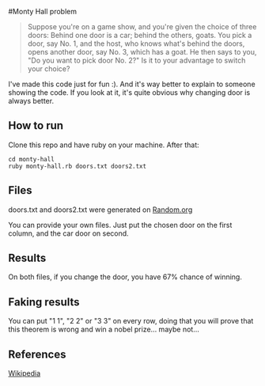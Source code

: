 #Monty Hall problem

> Suppose you're on a game show, and you're given the choice of three doors:
> Behind one door is a car; behind the others, goats. You pick a door, say
> No. 1, and the host, who knows what's behind the doors, opens another door,
> say No. 3, which has a goat. He then says to you, "Do you want to pick door
> No. 2?" Is it to your advantage to switch your choice?

I've made this code just for fun :). And it's way better to explain to someone
showing the code. If you look at it, it's quite obvious why changing door is
always better.

## How to run

Clone this repo and have ruby on your machine. After that:

```
cd monty-hall
ruby monty-hall.rb doors.txt doors2.txt
```

## Files

doors.txt and doors2.txt were generated on [Random.org][random]

You can provide your own files. Just put the chosen door on the first column,
and the car door on second.


## Results

On both files, if you change the door, you have 67% chance of winning.

## Faking results

You can put "1 1", "2 2" or "3 3" on every row, doing that you will prove that
this theorem is wrong and win a nobel prize... maybe not...

## References

[Wikipedia][wikipedia]

[random]: http://www.random.org/integers/?num=1000&min=1&max=3&col=2&base=10&format=html&rnd=new
[wikipedia]: http://en.wikipedia.org/wiki/Monty_Hall_problem